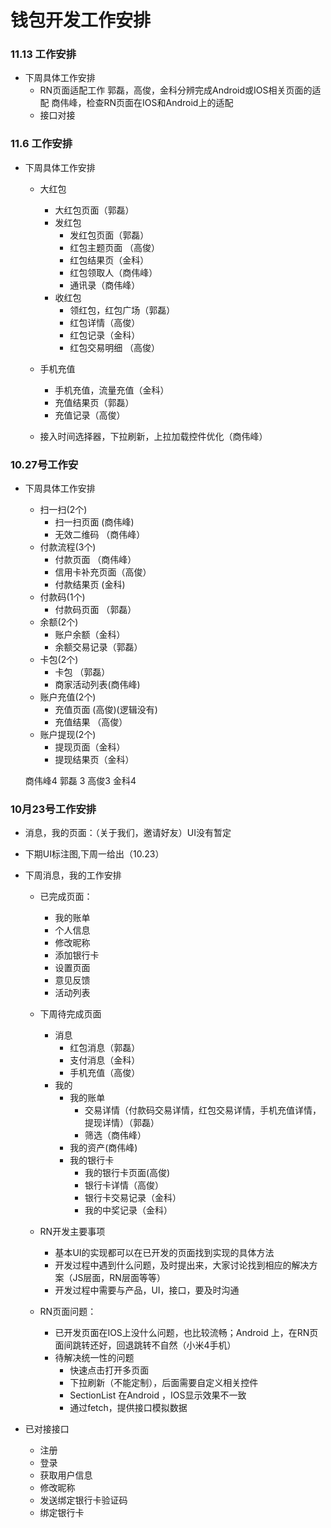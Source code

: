 钱包开发工作安排
===
### 11.13 工作安排
- 下周具体工作安排
    - RN页面适配工作
      郭磊，高俊，金科分辨完成Android或IOS相关页面的适配
      商伟峰，检查RN页面在IOS和Android上的适配
    - 接口对接
    

### 11.6 工作安排
- 下周具体工作安排
    - 大红包
        - 大红包页面（郭磊）
        - 发红包 
            - 发红包页面（郭磊）
            - 红包主题页面 （高俊）
            - 红包结果页（金科）
            - 红包领取人（商伟峰）
            - 通讯录（商伟峰）
         - 收红包 
            - 领红包，红包广场（郭磊）
            - 红包详情（高俊）
            - 红包记录（金科）
            - 红包交易明细 （高俊）
    - 手机充值
        - 手机充值，流量充值（金科）
        - 充值结果页（郭磊）
        - 充值记录（高俊）
        
    - 接入时间选择器，下拉刷新，上拉加载控件优化（商伟峰）
    
### 10.27号工作安
- 下周具体工作安排
    - 扫一扫(2个)
        - 扫一扫页面 (商伟峰)
        - 无效二维码 （商伟峰）
    - 付款流程(3个)
        - 付款页面 （商伟峰）
        - 信用卡补充页面（高俊）
        - 付款结果页 (金科)
    - 付款码(1个)
        - 付款码页面 （郭磊）
    - 余额(2个)
        - 账户余额（金科）
        - 余额交易记录（郭磊）
    - 卡包(2个)
        - 卡包 （郭磊）
        - 商家活动列表(商伟峰)
    - 账户充值(2个)
        - 充值页面 (高俊)(逻辑没有)
        - 充值结果 （高俊）
    - 账户提现(2个)
        - 提现页面（金科）
        - 提现结果页（金科）
    
   商伟峰4  郭磊 3 高俊3 金科4 
 
### 10月23号工作安排
- 消息，我的页面：（关于我们，邀请好友）UI没有暂定
- 下期UI标注图,下周一给出（10.23）
- 下周消息，我的工作安排
	- 已完成页面：
		- 我的账单
		- 个人信息
		- 修改昵称 
		- 添加银行卡
		- 设置页面
		- 意见反馈
		- 活动列表
	- 下周待完成页面
		- 消息
			- 红包消息（郭磊）
			- 支付消息（金科）
			- 手机充值（高俊）
	 	- 我的
			- 我的账单
				- 交易详情（付款码交易详情，红包交易详情，手机充值详情，提现详情）（郭磊）
				- 筛选（商伟峰）
			- 我的资产(商伟峰)
			- 我的银行卡
				- 我的银行卡页面(高俊)
				- 银行卡详情（高俊）
				- 银行卡交易记录（金科）
				- 我的中奖记录（金科）

	- RN开发主要事项
		- 基本UI的实现都可以在已开发的页面找到实现的具体方法
		- 开发过程中遇到什么问题，及时提出来，大家讨论找到相应的解决方案（JS层面，RN层面等等）
		- 开发过程中需要与产品，UI，接口，要及时沟通
	- RN页面问题：
		- 已开发页面在IOS上没什么问题，也比较流畅；Android 上，在RN页面间跳转还好，回退跳转不自然（小米4手机）
		- 待解决统一性的问题
			- 快速点击打开多页面
			- 下拉刷新（不能定制），后面需要自定义相关控件
			- SectionList 在Android ，IOS显示效果不一致
			- 通过fetch，提供接口模拟数据



- 已对接接口
    - 注册
    - 登录
    - 获取用户信息
    - 修改昵称
    - 发送绑定银行卡验证码
    - 绑定银行卡
    

